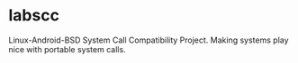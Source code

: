 # labscc
Linux-Android-BSD System Call Compatibility Project.  Making systems play nice with portable system calls.
